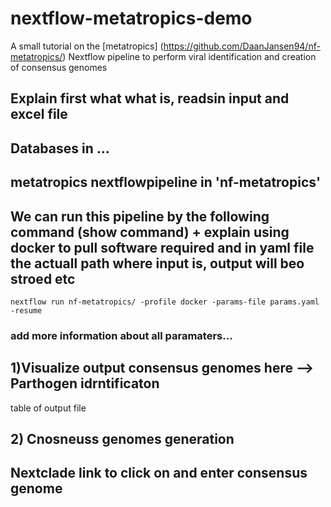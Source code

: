 # nextflow-metatropics-demo
A small tutorial on the [metatropics] (https://github.com/DaanJansen94/nf-metatropics/) Nextflow pipeline to perform viral identification and creation of consensus genomes


## Explain first what what is, readsin input and excel file
## Databases in ... 
## metatropics nextflowpipeline in 'nf-metatropics'
## We can run this pipeline by the following command (show command) + explain using docker to pull software required and in yaml file the actuall path where input is, output will beo stroed etc


```
nextflow run nf-metatropics/ -profile docker -params-file params.yaml -resume
```

### add more information about all paramaters...

## 1)Visualize output consensus genomes here --> Parthogen idrntificaton
table of output file

## 2) Cnosneuss genomes generation
## Nextclade link to click on and enter consensus genome
